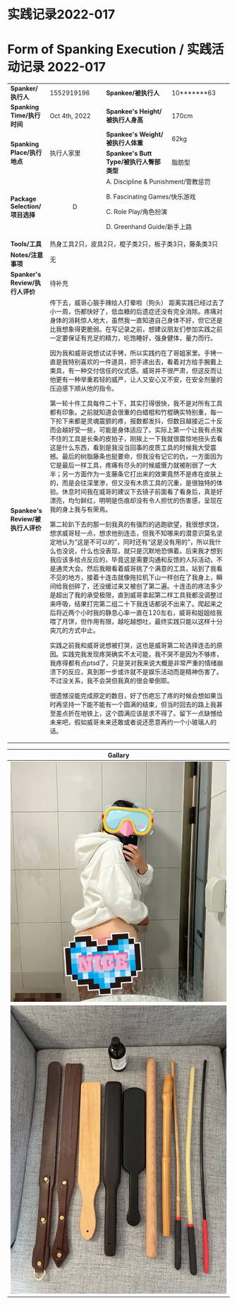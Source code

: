 # 实践记录2022-017

# Form of Spanking Execution / 实践活动记录 2022-017
<table>
    <tr>
        <td><b>Spanker/执行人</b></td>
        <td>1552919196</td>
        <td><b>Spankee/被执行人</b></td>
        <td>10*******63</td>
    </tr>
    <tr>
        <td><b>Spanking Time/执行时间</b></td>
        <td>Oct 4th, 2022</td>
        <td><b>Spankee's Height/被执行人身高</b></td>
        <td>170cm</td>
    </tr>
    <tr>
        <td rowspan=2><b>Spanking Place/执行地点</b></td>
        <td rowspan=2>执行人家里</td>
        <td><b>Spankee's Weight/被执行人体重</b></td>
        <td>62kg</td>
    </tr> 
    <tr>
        <td><b>Spankee's Butt Type/被执行人臀部类型</b></td>
        <td>脂肪型</td>
    </tr>
    <tr>
        <td><b>Package Selection/项目选择</b></td>
        <td style="text-align: center;">D</td>
        <td colspan =2>
        A. Discipline & Punishment/管教惩罚

B. Fascinating Games/快乐游戏

C. Role Play/角色扮演

D. Greenhand Guide/新手上路
        </td>
    </tr>
    <tr>
        <td><b>Tools/工具</b></td>
        <td colspan=3>热身工具2只，皮具2只，棍子类2只，板子类3只，藤条类3只</td>
    </tr>
    <tr>
        <td><b>Notes/注意事项</b></td>
        <td colspan=3>无</td>
    </tr>
    <tr>
        <td><b>Spanker's Review/执行人评价</b></td>
        <td colspan=3>待补充
        </td>
    </tr>
    <tr>
        <td><b>Spankee's Review/被执行人评价 </b></td>
        <td colspan=3>传下去，威哥心狠手辣给人打晕啦（狗头）
距离实践已经过去了小一周，伤都快好了，低血糖的后遗症还没有完全消除。疼痛对身体的消耗惊人地大，虽然我一直知道自己身体不好，但它还是比我想象得更脆弱。在写记录之前，想建议朋友们参加实践之前一定要保证有充足的精力，吃饱睡好，强身健体，量力而行。

因为我和威哥说想试试手铐，所以实践约在了哥姐家里。手铐一直是我特别喜欢的一件道具，把手递出去，看着对方给手腕戴上束具，有一种交付信任的仪式感。威哥并不很严肃，但这反而让他更有一种举重若轻的威严，让人又安心又不安，在安全剂量的压迫感下顺从他的指令。

第一轮十件工具每件二十下，其实打得很快，我不是对所有工具都有印象。之前就知道会很重的白蜡棍和竹棍确实特别重，每一下抡下来都是灵魂震颤的疼，报数都发抖，但数目越接近二十反而会越好受一些，可能是身体适应了。实际上第一个让我有点挨不住的工具是长条的皮拍子，刚挨上一下我就很震惊地扭头去看这是什么东西，看到是我没当回事的皮质工具的时候我大受震撼。最后的树脂藤条也挺要命，但我没有记它的仇，一方面因为它是最后一样工具，疼痛有尽头的时候威慑力就被削弱了一大半；另一方面作为一支藤条它打出来的效果竟然不是疼在皮肤上的，而是会往深里渗，但又没有木质工具的沉重，是很独特的体验。休息时间我在威哥的建议下去镜子前面看了看身后，真是好漂亮，均匀鲜红，明明是伤痕却没有令人担忧的伤害感，呈现在我的身上我与有荣焉。

第二轮趴下去的那一刻我真的有强烈的逃跑欲望，我很想求饶，想求威哥轻一点，想求他别连击，但我不知哪来的潜意识莫名坚定地认为“这是不可以的”，同时还有“这是没有用的”，所以我什么也没说，什么也没表现，就只是沉默地恐惧着。后来我才想到我应该多给点反应的，毕竟这是需要沟通和反馈的人际活动，不是通灵大会。然后我眼看着威哥挑了个满意的工具，站到了我看不见的地方，接着十连击就像拖拉机下山一样创在了我身上，瞬间给我创碎了，还没缓过来又被创了第二遍。十连击的疼法多少是超出了我的承受极限，直到威哥拿起第二样工具我都没调整过来呼吸，结果打完第二组二十下我连话都说不出来了。爬起来之后将近两个小时我的静息心率一直在120左右，威哥和姐姐给我喂了月饼，但作用有限，越吃越想吐，最终实践只能以这样十分突兀的方式中止。

实践之前我和威哥说想被打哭，这也是威哥第二轮选择连击的原因。实践完我发现疼哭确实不太可能，我不哭不是因为不够疼，我疼得都有点ptsd了，只是哭对我来说大概是非常严重的情绪崩溃下的反应，真到那一步或许就不是娱乐活动而是精神伤害了。不过没关系，我不会哭但我真的很会晕倒耶。

很遗憾没能完成原定的数目，好了伤疤忘了疼的时候会想如果当时再坚持一下能不能有一个圆满的结束，但当时回去的路上我甚至差点折在地铁上，这个圆满应该是求不得了。留下一点缺憾给未来吧，假如威哥未来还敢或者说还愿意再约一个小玻璃人的话。</td>
    </tr>
</table>

|**Gallary**|
|---|
|![效果图](/images/2022-017.jpg "效果")
![工具图](/images/tools-2022-017.jpg "工具")|
